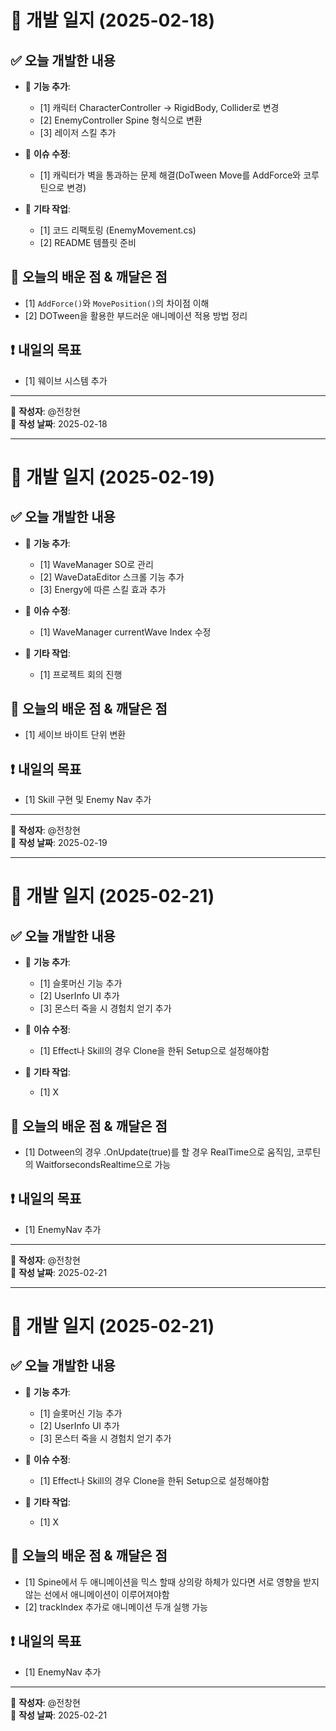 # 📝 개발 일지 (2025-02-18)

## ✅ 오늘 개발한 내용
- 🔧 **기능 추가**: 
  - [1] 캐릭터 CharacterController -> RigidBody, Collider로 변경
  - [2] EnemyController Spine 형식으로 변환
  - [3] 레이저 스킬 추가

- 🐛 **이슈 수정**:
  - [1] 캐릭터가 벽을 통과하는 문제 해결(DoTween Move를 AddForce와 코루틴으로 변경)

- 📌 **기타 작업**:
  - [1] 코드 리팩토링 (EnemyMovement.cs)
  - [2] README 템플릿 준비

## 🚀 오늘의 배운 점 & 깨달은 점
- [1] `AddForce()`와 `MovePosition()`의 차이점 이해
- [2] DOTween을 활용한 부드러운 애니메이션 적용 방법 정리

## ❗ 내일의 목표
- [1] 웨이브 시스템 추가

---
📌 **작성자**: @전창현  
📆 **작성 날짜**: 2025-02-18

---------------------------------------------------------------------------------------------

# 📝 개발 일지 (2025-02-19)

## ✅ 오늘 개발한 내용
- 🔧 **기능 추가**: 
  - [1] WaveManager SO로 관리
  - [2] WaveDataEditor 스크롤 기능 추가
  - [3] Energy에 따른 스킬 효과 추가

- 🐛 **이슈 수정**:
  - [1] WaveManager currentWave Index 수정

- 📌 **기타 작업**:
  - [1] 프로젝트 회의 진행

## 🚀 오늘의 배운 점 & 깨달은 점
- [1] 세이브 바이트 단위 변환

## ❗ 내일의 목표
- [1] Skill 구현 및 Enemy Nav 추가

---
📌 **작성자**: @전창현  
📆 **작성 날짜**: 2025-02-19

---------------------------------------------------------------------------------------------

# 📝 개발 일지 (2025-02-21)

## ✅ 오늘 개발한 내용
- 🔧 **기능 추가**: 
  - [1] 슬롯머신 기능 추가
  - [2] UserInfo UI 추가
  - [3] 몬스터 죽을 시 경험치 얻기 추가

- 🐛 **이슈 수정**:
  - [1] Effect나 Skill의 경우 Clone을 한뒤 Setup으로 설정해야함

- 📌 **기타 작업**:
  - [1] X

## 🚀 오늘의 배운 점 & 깨달은 점
- [1] Dotween의 경우 .OnUpdate(true)를 할 경우 RealTime으로 움직임, 코루틴의 WaitforsecondsRealtime으로 가능

## ❗ 내일의 목표
- [1] EnemyNav 추가

---
📌 **작성자**: @전창현  
📆 **작성 날짜**: 2025-02-21

---------------------------------------------------------------------------------------------

# 📝 개발 일지 (2025-02-21)

## ✅ 오늘 개발한 내용
- 🔧 **기능 추가**: 
  - [1] 슬롯머신 기능 추가
  - [2] UserInfo UI 추가
  - [3] 몬스터 죽을 시 경험치 얻기 추가

- 🐛 **이슈 수정**:
  - [1] Effect나 Skill의 경우 Clone을 한뒤 Setup으로 설정해야함

- 📌 **기타 작업**:
  - [1] X

## 🚀 오늘의 배운 점 & 깨달은 점
- [1] Spine에서 두 애니메이션을 믹스 할때 상의랑 하체가 있다면 서로 영향을 받지 않는 선에서 애니메이션이 이루어져야함
- [2] trackIndex 추가로 애니메이션 두개 실행 가능

## ❗ 내일의 목표
- [1] EnemyNav 추가

---
📌 **작성자**: @전창현  
📆 **작성 날짜**: 2025-02-21